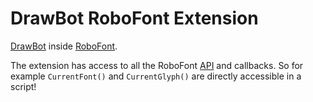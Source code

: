 DrawBot RoboFont Extension
==========================

[DrawBot](http://drawbot.org/) inside [RoboFont](http://doc.robofont.com).

The extension has access to all the RoboFont [API](http://doc.robofont.com/api/) and callbacks. So for example `CurrentFont()` and `CurrentGlyph()` are directly accessible in a script!
